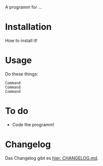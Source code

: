 A programm for ...

# Installation

How to install it!

# Usage

Do these things:

	Command
	Command
	Command

# To do

- Code the programm!

# Changelog

Das Changelog gibt es [hier: CHANGELOG.md](CHANGELOG.md).
